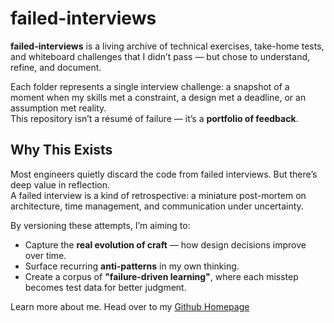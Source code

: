 # failed-interviews

**failed-interviews** is a living archive of technical exercises, take-home tests, and whiteboard challenges that I didn’t pass — but chose to understand, refine, and document.

Each folder represents a single interview challenge: a snapshot of a moment when my skills met a constraint, a design met a deadline, or an assumption met reality.  
This repository isn’t a résumé of failure — it’s a **portfolio of feedback**.

## Why This Exists

Most engineers quietly discard the code from failed interviews. But there’s deep value in reflection.  
A failed interview is a kind of retrospective: a miniature post-mortem on architecture, time management, and communication under uncertainty.

By versioning these attempts, I’m aiming to:

- Capture the **real evolution of craft** — how design decisions improve over time.
- Surface recurring **anti-patterns** in my own thinking.
- Create a corpus of **"failure-driven learning"**, where each misstep becomes test data for better judgment.

Learn more about me. Head over to my [Github Homepage](https://github.com/shellandbull)
